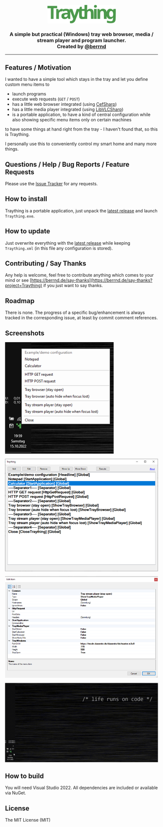 <div align="center">
<img alt="Logo" height="60" src="https://raw.githubusercontent.com/berrnd/Traything/main/logo.svg?sanitize=true" />
<h3>A simple but practical (Windows) tray web browser, media / stream player and program launcher.<br>Created by <a href="https://github.com/berrnd">@berrnd</a></h3>
</div>

-----

## Features / Motivation

I wanted to have a simple tool which stays in the tray and let you define custom menu items to

- launch programs
- execute web requests (`GET` / `POST`)
- has a little web browser integrated (using [CefSharp](https://cefsharp.github.io))
- has a little media player integrated (using [LibVLCSharp](https://github.com/videolan/libvlcsharp))
- is a portable application, to have a kind of central configuration while also showing specific menu items only on certain machines

to have some things at hand right from the tray - I haven't found that, so this is Traything.

I personally use this to conveniently control my smart home and many more things.

## Questions / Help / Bug Reports / Feature Requests

Please use the [Issue Tracker](https://github.com/berrnd/Traything/issues/new/choose) for any requests.

## How to install

Traything is a portable application, just unpack the [latest release](https://github.com/berrnd/Traything/releases/latest) and launch `Traything.exe`.

## How to update

Just overwrite everything with the [latest release](https://github.com/berrnd/Traything/releases/latest) while keeping `Traything.xml` (in this file any configuration is stored).

## Contributing / Say Thanks

Any help is welcome, feel free to contribute anything which comes to your mind or see [https://berrnd.de/say-thanks](https://berrnd.de/say-thanks?project=Traything) if you just want to say thanks.

## Roadmap

There is none. The progress of a specific bug/enhancement is always tracked in the corresponding issue, at least by commit comment references.

## Screenshots

![tray-menu](https://github.com/berrnd/Traything/raw/main/.github/publication_assets/tray-menu.png "tray-menu")

![main-window](https://github.com/berrnd/Traything/raw/main/.github/publication_assets/main-window.png "main-window")

![edit-item](https://github.com/berrnd/Traything/raw/main/.github/publication_assets/edit-item.png "edit-item")

![actions](https://github.com/berrnd/Traything/raw/main/.github/publication_assets/actions.gif "actions")

## How to build

You will need Visual Studio 2022. All dependencies are included or available via NuGet.

## License

The MIT License (MIT)
